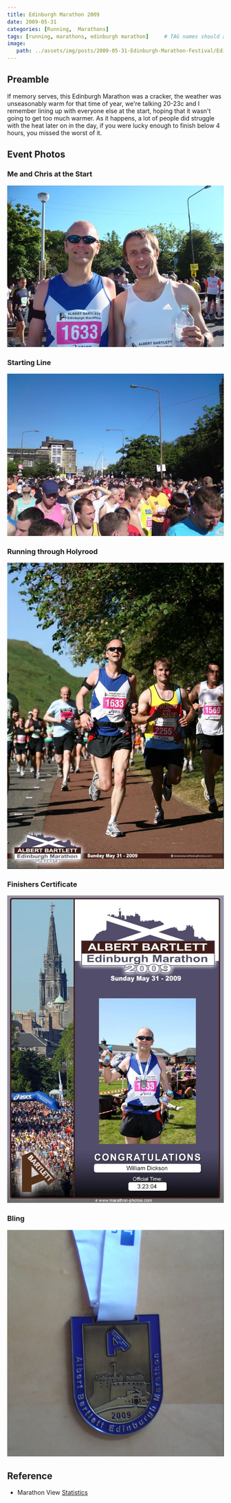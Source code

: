 ```yaml
---
title: Edinburgh Marathon 2009
date: 2009-05-31
categories: [Running,  Marathons]
tags: [running, marathons, edinburgh marathon]     # TAG names should always be lowercase
image:
   path: ../assets/img/posts/2009-05-31-Edinburgh-Marathon-Festival/Edinburgh-Marathon-2009.webp
---
```


## Preamble

If memory serves, this Edinburgh Marathon was a cracker, the weather was unseasonably warm for that time of year, we're talking 20-23c and I remember lining up with everyone else at the start, hoping that it wasn't going to get too much warmer. As it happens, a lot of people did struggle with the heat later on in the day, if you were lucky enough to finish below 4 hours, you missed the worst of it.

## Event Photos

### Me and Chris at the Start

![Me and Chris at the Start](../assets/img/posts/2009-05-31-Edinburgh-Marathon-Festival/Me_and_Chris_Start.webp)

### Starting Line

![The Starting Line](../assets/img/posts/2009-05-31-Edinburgh-Marathon-Festival/Start_of_Marathon.webp)

### Running through Holyrood

![Running through Holyrood](../assets/img/posts/2009-05-31-Edinburgh-Marathon-Festival/Me_Through_Holyrood.webp)

### Finishers Certificate

![Finishers Certificate](../assets/img/posts/2009-05-31-Edinburgh-Marathon-Festival/Finishers_Certificate.webp)

### Bling

![Bling](../assets/img/posts/2009-05-31-Edinburgh-Marathon-Festival/Medal.webp)

## Reference

* Marathon View [Statistics](https://marathonview.net/race/98394)
